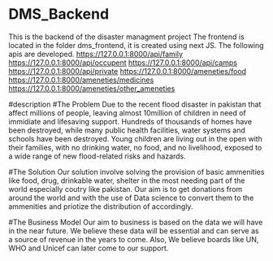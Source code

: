 # DMS_Backend
 This is the backend of the disaster managment project
The frontend is located in the folder dms_frontend, it is created using next JS.
The following apis are developed.
https://127.0.0.1:8000/api/family 
https://127.0.0.1:8000/api/occupent
https://127.0.0.1:8000/api/camps
https://127.0.0.1:8000/api/private
https://127.0.0.1:8000/ameneties/food
https://127.0.0.1:8000/ameneties/medicines
https://127.0.0.1:8000/ameneties/other_ameneties


#description
#The Problem
Due to the recent flood disaster in pakistan that affect millions of people, leaving almost 10million of children in need of immidiate and lifesaving support. Hundreds of thousands of homes have been destroyed, while many public health facilities, water systems and schools have been destroyed. Young children are living out in the open with their families, with no drinking water, no food, and no livelihood, exposed to a wide range of new flood-related risks and hazards.

#The Solution
Our solution involve solving the provision of basic ammenities like food, drug, drinkable water, shelter in the most needing part of the world especially coutry like pakistan. Our aim is to get donations from around the world and with the use of Data science to convert them to the ammenities and priotize the distribution of accordingly.

#The Business Model
Our aim to business is based on the data we will have in the near future. We believe these data will be essential and can serve as a source of revenue in the years to come. Also, We believe boards like UN, WHO and Unicef can later come to our support.
